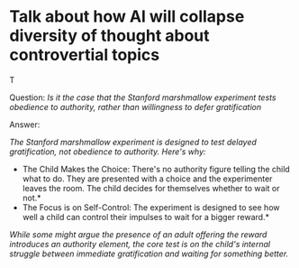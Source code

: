 # Talk about how AI will collapse diversity of thought about controvertial topics

T

Question: *Is it the case that the Stanford marshmallow experiment tests obedience to authority, rather than willingness to defer gratification*

Answer: 

*The Stanford marshmallow experiment is designed to test delayed gratification, not obedience to authority. Here's why:*

*    The Child Makes the Choice: There's no authority figure telling the child what to do. They are presented with a choice and the experimenter leaves the room. The child decides for themselves whether to wait or not.*
*    The Focus is on Self-Control: The experiment is designed to see how well a child can control their impulses to wait for a bigger reward.*

*While some might argue the presence of an adult offering the reward introduces an authority element, the core test is on the child's internal struggle between immediate gratification and waiting for something better.*




